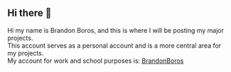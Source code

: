 ## Hi there 👋

Hi my name is Brandon Boros, and this is where I will be posting my major projects.  
This account serves as a personal account and is a more central area for my projects.  
My account for work and school purposes is: [BrandonBoros](https://github.com/BrandonBoros)
